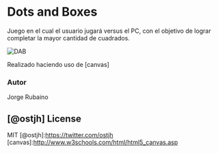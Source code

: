 # Dots and Boxes

Juego en el cual el usuario jugará versus el PC, con el objetivo de lograr completar la mayor cantidad de cuadrados.

![DAB](https://dl.dropboxusercontent.com/u/181689/Dots.gif)

Realizado haciendo uso de [canvas]

### Autor
Jorge Rubaino

[@ostjh]
License
----
MIT
[@ostjh]:https://twitter.com/ostjh
[canvas]:http://www.w3schools.com/html/html5_canvas.asp
